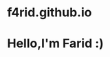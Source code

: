 # f4rid.github.io
<!DOCTYPE html>
<html lang="en">
<head>
    <meta charset="UTF-8">
    <meta http-equiv="X-UA-Compatible" content="IE=edge">
    <meta name="viewport" content="width=device-width, initial-scale=1.0">
    <title>F4rid</title>
</head>
<body>
    <h1>Hello,I'm Farid :)</h1>
</body>
</html>
